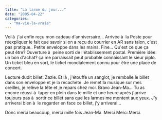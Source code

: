 ```yaml
---
title: "La larme du jour..."
date: "2005-04-22"
categories: 
  - "ma-vie-la-vraie"
---
```


Voilà  j'ai enfin reçu mon cadeau d'anniversaire... Arrivée à  la Poste pour réexpliquer le fait que savoir si on a reçu du courrier en AR sans talon, c'est pas pratique.. Petite enveloppe dans les mains. Fine... Qu'est ce que ça peut être? Ouverture à  peine sorti de l'établissement postal. Première idée: un bon d'achat? ça me parraissait peut probable connaissant le sieur piplo. Un ticket bleu en sort, le ticket mondialement connu pour être une place de concert.

Lecture dudit billet: Zazie. Et là , j'étouffe un sanglot, je remballe le billet dans son enveloppe et je la recachète. Je remet la musique sur mes oreilles, je relève la tête et je repars chez moi. Bravo Jean-Ma... Tu as encore réussi à  taper en plein dans le mille et une heure après j'arrive toujours pas à  sortir ce billet sans que les larmes me montent aux yeux. J'y arriverai bien à  le regarder en face ce billet, j'y arriverai...

Donc merci beaucoup, merci mille fois Jean-Ma. Merci Merci.Merci.

